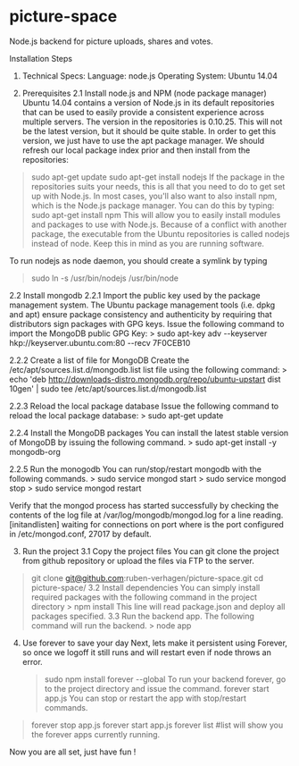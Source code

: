 # picture-space
Node.js backend for picture uploads, shares and votes. 

Installation Steps

1.	Technical Specs:
Language: 		node.js
Operating System:	Ubuntu 14.04

2.	Prerequisites
2.1	Install node.js and NPM (node package manager)
Ubuntu 14.04 contains a version of Node.js in its default repositories that can be used to easily provide a consistent experience across multiple servers. The version in the repositories is 0.10.25. This will not be the latest version, but it should be quite stable.
In order to get this version, we just have to use the apt package manager. We should refresh our local package index prior and then install from the repositories:
> sudo apt-get update
> sudo apt-get install nodejs
If the package in the repositories suits your needs, this is all that you need to do to get set up with Node.js. In most cases, you'll also want to also install npm, which is the Node.js package manager. You can do this by typing:
> sudo apt-get install npm
This will allow you to easily install modules and packages to use with Node.js.
Because of a conflict with another package, the executable from the Ubuntu repositories is called nodejs instead of node. Keep this in mind as you are running software.

To run nodejs as node daemon, you should create a symlink by typing 
> sudo ln -s /usr/bin/nodejs /usr/bin/node

2.2	Install mongodb
2.2.1	Import the public key used by the package management system.
The Ubuntu package management tools (i.e. dpkg and apt) ensure package consistency and authenticity by requiring that distributors sign packages with GPG keys. Issue the following command to import the MongoDB public GPG Key:
	> sudo apt-key adv --keyserver hkp://keyserver.ubuntu.com:80 --recv 7F0CEB10

2.2.2	Create a list of file for MongoDB
Create the /etc/apt/sources.list.d/mongodb.list list file using the following command:
	> echo 'deb http://downloads-distro.mongodb.org/repo/ubuntu-upstart dist 10gen' | sudo tee /etc/apt/sources.list.d/mongodb.list

2.2.3	Reload the local package database
Issue the following command to reload the local package database:
	> sudo apt-get update

2.2.4	Install the MongoDB packages
You can install the latest stable version of MongoDB by issuing the following command.
 	> sudo apt-get install -y mongodb-org

2.2.5	Run the monogodb
You can run/stop/restart mongodb with the following commands.
	> sudo service mongod start
	> sudo service mongod stop
	> sudo service mongod restart

Verify that the mongod process has started successfully by checking the contents of the log file at /var/log/mongodb/mongod.log for a line reading.
[initandlisten] waiting for connections on port <port>
where <port> is the port configured in /etc/mongod.conf, 27017 by default.

3.	Run the project
3.1	Copy the project files
You can git clone the project from github repository or upload the files via FTP to the server.
  > git clone git@github.com:ruben-verhagen/picture-space.git
  > cd picture-space/
3.2	Install dependencies
You can simply install required packages with the following command in the project directory
	> npm install
This line will read package.json and deploy all packages specified.
3.3	Run the backend app.
The following command will run the backend.
	> node app
4.	Use forever to save your day
Next, lets make it persistent using Forever, so once we logoff it still runs and will restart even if node throws an error.
	> sudo npm install forever --global
To run your backend forever, go to the project directory and issue the command.
	> forever start app.js
You can stop or restart the app with stop/restart commands.
  > forever stop app.js
  > forever start app.js
  > forever list #list will show you the forever apps currently running.

Now you are all set, just have fun !
